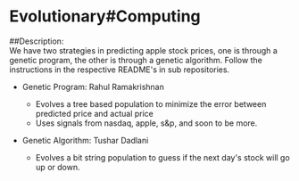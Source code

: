 Evolutionary#Computing
======================


##Description:  
We have two strategies in predicting
apple stock prices, one is through a 
genetic program, the other is through a
genetic algorithm. Follow the instructions
in the respective README's in sub repositories.


- Genetic Program: Rahul Ramakrishnan
	- Evolves a tree based population to minimize
	  the error between predicted price and actual price
	- Uses signals from nasdaq, apple, s&p, and soon to 
          be more. 

- Genetic Algorithm: Tushar Dadlani
	- Evolves a bit string population to guess if the 
	  next day's stock will go up or down. 



    